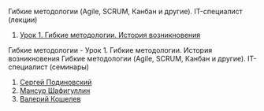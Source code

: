 Гибкие методологии (Agile, SCRUM, Канбан и другие). IT-специалист (лекции)
1. [Урок 1. Гибкие методологии. История возникновения](https://youtu.be/d1pIAfxMHMQ)

Гибкие методологии - Урок 1. Гибкие методологии. История возникновения
Гибкие методологии (Agile, SCRUM, Канбан и другие). IT-специалист (семинары)
1. [Сергей Подиновский](https://youtu.be/bgcSrjF8ZBU)
1. [Мансур Шафигуллин](https://youtu.be/-64fjyHunbY)
1. [Валерий Кошелев](https://youtu.be/tZ0qedX4OrE)

